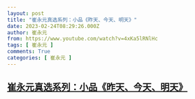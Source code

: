 ```yaml
---
layout: post
title: "崔永元真选系列：小品《昨天、今天、明天》"
date: 2023-02-24T08:29:26.000Z
author: 崔永元
from: https://www.youtube.com/watch?v=4xKa5lRNlHc
tags: [ 崔永元 ]
comments: True
categories: [ 崔永元 ]
---
```

<!--1677227366000-->
[崔永元真选系列：小品《昨天、今天、明天》](https://www.youtube.com/watch?v=4xKa5lRNlHc)
------

<div>

</div>
